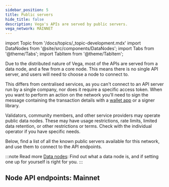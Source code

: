 ```yaml
---
sidebar_position: 5
title: Public servers
hide_title: false
description: Vega's APIs are served by public servers.
vega_network: MAINNET
---
```


import Topic from '/docs/topics/_topic-development.mdx'
import DataNodes from '@site/src/components/DataNodes';
import Tabs from '@theme/Tabs';
import TabItem from '@theme/TabItem';

Due to the distributed nature of Vega, most of the APIs are served from a data node, and a few from a core node. This means there is no single API server, and users will need to choose a node to connect to.

This differs from centralised services, as you can't connect to an API server run by a single company, nor does it require a specific access token. When you want to perform an action on the network you'll need to sign the message containing the transaction details with a [wallet app](../tools/vega-wallet/index.md) or a signer library.

Validators, community members, and other service providers may operate public data nodes. These may have usage restrictions, rate limits, limited data retention, or other restrictions or terms. Check with the individual operator if you have specific needs.

Below, find a list of all the known public servers available for this network, and use them to connect to the API endpoints.

:::note Read more
[Data nodes](../concepts/vega-chain/data-nodes.md): Find out what a data node is, and if setting one up for yourself is right for you.
:::

## Node API endpoints: Mainnet
<DataNodes frontMatter={frontMatter} />